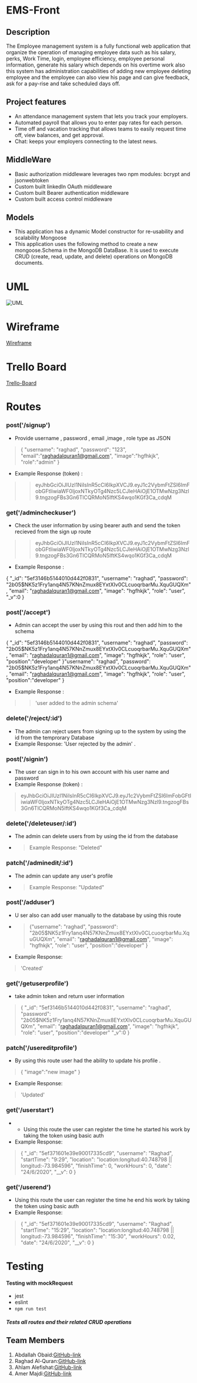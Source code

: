 # EMS-Front
## Description
The Employee management system is a fully functional web application that
 organize the operation of managing employee data such as his salary, perks, Work Time, login,
 employee efficiency, employee personal information, generate his salary which depends on his overtime work also this system has
 administration capabilities of adding new employee deleting employee and the employee can also view his page
 and can give feedback, ask for a pay-rise and take scheduled days off.
## Project features
- An attendance management system that lets you track your employers.
- Automated payroll that allows you to enter pay rates for each person.
- Time off and vacation tracking that allows teams to easily request time off, view balances, and get approval.
- Chat: keeps your employers connecting to the latest news.
## MiddleWare
- Basic authorization middleware leverages two npm modules: bcrypt and jsonwebtoken
- Custom built linkedIn OAuth middleware
- Custom built Bearer authentication middleware
- Custom built access control middleware
## Models
- This application has a dynamic Model constructor for re-usability and scalability
Mongoose
- This application uses the following method to create a new mongoose.Schema in the MongoDB DataBase. It is used to execute CRUD (create, read, update, and delete) operations on MongoDB documents.
 # UML
 ![UML](https://drive.google.com/file/d/1is__qU-8BdzAASmllEOSBl5J_iZWo1Yi/view?usp=sharing)
 # Wireframe
 [Wireframe](https://wireframe.cc/pro/pp/49f64a3c7351904)
 # Trello Board
 [Trello-Board](https://trello.com/b/UELv7lze/ems)
# Routes
### post('/signup')
* Provide username , password , email ,image , role type as JSON
>
>{
"username": "raghad",
"password": "123",
"email":"raghadalquran1@gmail.com",
"image":"hgfhkjk",
"role":"admin"
}
* Example Response (token) :
>> eyJhbGciOiJIUzI1NiIsInR5cCI6IkpXVCJ9.eyJ1c2VybmFtZSI6ImFobGFtIiwiaWF0IjoxNTkyOTg4Nzc5LCJleHAiOjE1OTMwNzg3Nzl9.tngzogFBs3Gn6TlCQRMoN5IftKS4wqo1KGf3Ca_cdqM
### get('/admincheckuser')
* Check the user information by using bearer auth and send the token recieved from the sign up route
>> eyJhbGciOiJIUzI1NiIsInR5cCI6IkpXVCJ9.eyJ1c2VybmFtZSI6ImFobGFtIiwiaWF0IjoxNTkyOTg4Nzc5LCJleHAiOjE1OTMwNzg3Nzl9.tngzogFBs3Gn6TlCQRMoN5IftKS4wqo1KGf3Ca_cdqM
*  Example Response  :
>
{
"_id": "5ef3146b5144010d442f0831",
 "username": "raghad",
"password": "$2b$05$NK5z1Fry1anq4N57KNnZmux8EYxtXIv0CLcuoqrbarMu.XquGUQXm",
"email": "raghadalquran1@gmail.com",
"image": "hgfhkjk",
"role": "user",
"_v":0
 }
### post('/accept')
* Admin can accept the user by using this rout and then add him to the schema
>
{
"_id": "5ef3146b5144010d442f0831",
 "username": "raghad",
"password": "$2b$05$NK5z1Fry1anq4N57KNnZmux8EYxtXIv0CLcuoqrbarMu.XquGUQXm",
"email": "raghadalquran1@gmail.com",
"image": "hgfhkjk",
"role": "user",
"position":"developer"
 }"username": "raghad",
"password": "$2b$05$NK5z1Fry1anq4N57KNnZmux8EYxtXIv0CLcuoqrbarMu.XquGUQXm",
"email": "raghadalquran1@gmail.com",
"image": "hgfhkjk",
"role": "user",
"position":"developer"
 }
 *  Example Response :
 >> 'user added to the admin schema'
### delete('/reject/:id')
* The admin can reject users from signing up to the system by using the id from the temprorary Database
* Example Response: 'User rejected by the admin' .
### post('/signin')
* The user can sign in to his own account with his user name and password
*  Example Response (token) :
> eyJhbGciOiJIUzI1NiIsInR5cCI6IkpXVCJ9.eyJ1c2VybmFtZSI6ImFobGFtIiwiaWF0IjoxNTkyOTg4Nzc5LCJleHAiOjE1OTMwNzg3Nzl9.tngzogFBs3Gn6TlCQRMoN5IftKS4wqo1KGf3Ca_cdqM
### delete('/deleteuser/:id')
* The admin can delete users from by using the id from the database
* > Example Response: "Deleted"
### patch('/adminedit/:id')
* The admin can update any user's profile 
* > Example Response: "Updated"
### post('/adduser')
* U ser also can add user manually to the database by using this route
* >{"username": "raghad",
"password": "$2b$05$NK5z1Fry1anq4N57KNnZmux8EYxtXIv0CLcuoqrbarMu.XquGUQXm",
"email": "raghadalquran1@gmail.com",
"image": "hgfhkjk",
"role": "user",
"position":"developer"
 }
* Example Response:
>'Created'
### get('/getuserprofile')
* take admin token and return user information
> {
"_id": "5ef3146b5144010d442f0831",
 "username": "raghad",
"password": "$2b$05$NK5z1Fry1anq4N57KNnZmux8EYxtXIv0CLcuoqrbarMu.XquGUQXm",
"email": "raghadalquran1@gmail.com",
"image": "hgfhkjk",
"role": "user",
"position":"developer"
"_v":0
 }
### patch('/usereditprofile')
* By using this route user had the ability to update his profile .
>{
    "image":"new image"
}
* Example Response:
>'Updated'
### get('/userstart')
* * Using this route the user can register the time he started his work by taking the token using basic auth
* Example Response:
>{
    "_id": "5ef371601e39e90017335cd9",
    "username": "Raghad",
    "startTime": "9:29",
    "location": "location:longitud:40.748798 || longitud:-73.984596",
    "finishTime": 0,
    "workHours": 0,
    "date": "24/6/2020",
    "__v": 0
}
### get('/userend')
* Using this route the user can register the time he end his work by taking the token using basic auth
* Example Response:
>{
    "_id": "5ef371601e39e90017335cd9",
    "username": "Raghad",
    "startTime": "15:29",
    "location": "location:longitud:40.748798 || longitud:-73.984596",
    "finishTime": "15:30",
    "workHours": 0.02,
    "date": "24/6/2020",
    "__v": 0
}
# Testing
#### Testing with mockRequest
- jest
- eslint
- `npm run test` 
##### Tests all routes and their related CRUD operations
 ## Team Members
 1. Abdallah Obaid:[GitHub-link](https://github.com/Abdallah-Obaid)
 2. Raghad Al-Quran:[GitHub-link](https://github.com/raghadalquran)
 3. Ahlam Alefishat:[GitHub-link](https://github.com/ahlamalefishat96)
 4. Amer Majdi:[GitHub-link](https://github.com/Amer-bit)
